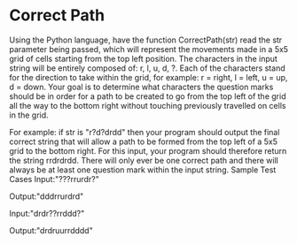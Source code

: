 # Correct Path

Using the Python language, have the function CorrectPath(str) read the str parameter being passed, which will represent the movements made in a 5x5 grid of cells starting from the top left position. The characters in the input string will be entirely composed of: r, l, u, d, ?. Each of the characters stand for the direction to take within the grid, for example: r = right, l = left, u = up, d = down. Your goal is to determine what characters the question marks should be in order for a path to be created to go from the top left of the grid all the way to the bottom right without touching previously travelled on cells in the grid. 

For example: if str is "r?d?drdd" then your program should output the final correct string that will allow a path to be formed from the top left of a 5x5 grid to the bottom right. For this input, your program should therefore return the string rrdrdrdd. There will only ever be one correct path and there will always be at least one question mark within the input string. 
Sample Test Cases
Input:"???rrurdr?"

Output:"dddrrurdrd"


Input:"drdr??rrddd?"

Output:"drdruurrdddd"
